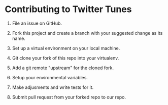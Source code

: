 # Contributing to Twitter Tunes

1. File an issue on GitHub.

2. Fork this project and create a branch with your suggested change as its name.

3. Set up a virtual environment on your local machine.

4. Git clone your fork of this repo into your virtualenv.

5. Add a git remote "upstream" for the cloned fork.

6. Setup your environmental variables.

7. Make adjusments and write tests for it.

8. Submit pull request from your forked repo to our repo. 


